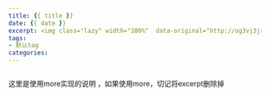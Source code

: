 ```yaml
---
title: {{ title }}
date: {{ date }}
excerpt: <img class="lazy" width="100%"  data-original="http://og3vj3jrj.bkt.clouddn.com/20180114151591334738667.png"></br>默认说明；
tags:
- 默认tag
categories:
---
```


<img class="lazy" width="100%" data-original="http://og3vj3jrj.bkt.clouddn.com/20180114151591334738667.png">

 这里是使用more实现的说明 ，如果使用more，切记将excerpt删除掉

<!-- more -->

